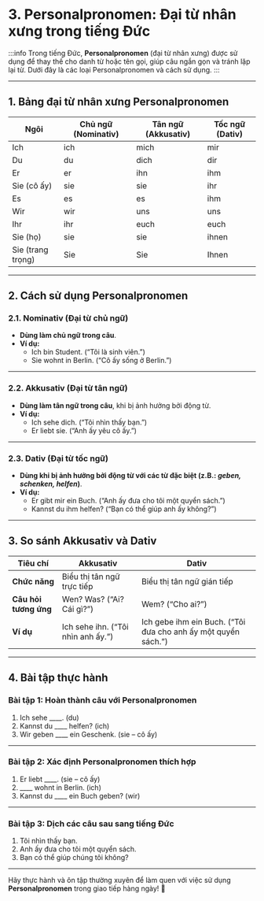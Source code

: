 # 3. Personalpronomen: Đại từ nhân xưng trong tiếng Đức 
:::info
Trong tiếng Đức, **Personalpronomen** (đại từ nhân xưng) được sử dụng để thay thế cho danh từ hoặc tên gọi, giúp câu ngắn gọn và tránh lặp lại từ. Dưới đây là các loại Personalpronomen và cách sử dụng.
:::

---

## **1. Bảng đại từ nhân xưng Personalpronomen**

| **Ngôi**              | **Chủ ngữ (Nominativ)** | **Tân ngữ (Akkusativ)** | **Tốc ngữ (Dativ)** |
|-----------------------|-------------------------|-------------------------|---------------------|
| Ich                  | ich                     | mich                    | mir                 |
| Du                   | du                      | dich                    | dir                 |
| Er                   | er                      | ihn                     | ihm                 |
| Sie (cô ấy)          | sie                     | sie                     | ihr                 |
| Es                   | es                      | es                      | ihm                 |
| Wir                  | wir                     | uns                     | uns                 |
| Ihr                  | ihr                     | euch                    | euch                |
| Sie (họ)             | sie                     | sie                     | ihnen               |
| Sie (trang trọng)    | Sie                     | Sie                     | Ihnen               |

---

## **2. Cách sử dụng Personalpronomen**

### **2.1. Nominativ (Đại từ chủ ngữ)**
- **Dùng làm chủ ngữ trong câu**.
- **Ví dụ:**
  - Ich bin Student. (“Tôi là sinh viên.”)
  - Sie wohnt in Berlin. (“Cô ấy sống ở Berlin.”)

---

### **2.2. Akkusativ (Đại từ tân ngữ)**
- **Dùng làm tân ngữ trong câu**, khi bị ảnh hưởng bởi động từ.
- **Ví dụ:**
  - Ich sehe dich. (“Tôi nhìn thấy bạn.”)
  - Er liebt sie. (“Anh ấy yêu cô ấy.”)

---

### **2.3. Dativ (Đại từ tốc ngữ)**
- **Dùng khi bị ảnh hưởng bởi động từ với các từ đặc biệt (z.B.: _geben, schenken, helfen_)**.
- **Ví dụ:**
  - Er gibt mir ein Buch. (“Anh ấy đưa cho tôi một quyển sách.”)
  - Kannst du ihm helfen? (“Bạn có thể giúp anh ấy không?”)

---

## **3. So sánh Akkusativ và Dativ**

| **Tiêu chí**            | **Akkusativ**                          | **Dativ**                            |
|-------------------------|-----------------------------------------|---------------------------------------|
| **Chức năng**           | Biểu thị tân ngữ trực tiếp             | Biểu thị tân ngữ gián tiếp           |
| **Câu hỏi tương ứng**   | Wen? Was? (“Ai? Cái gì?”)              | Wem? (“Cho ai?”)                     |
| **Ví dụ**               | Ich sehe ihn. (“Tôi nhìn anh ấy.”)     | Ich gebe ihm ein Buch. (“Tôi đưa cho anh ấy một quyển sách.”) |

---

## **4. Bài tập thực hành**

### **Bài tập 1: Hoàn thành câu với Personalpronomen**
1. Ich sehe ____. (du)  
2. Kannst du ____ helfen? (ich)  
3. Wir geben ____ ein Geschenk. (sie – cô ấy)  

---

### **Bài tập 2: Xác định Personalpronomen thích hợp**
1. Er liebt ____. (sie – cô ấy)  
2. ____ wohnt in Berlin. (ich)  
3. Kannst du ____ ein Buch geben? (wir)  

---

### **Bài tập 3: Dịch các câu sau sang tiếng Đức**
1. Tôi nhìn thấy bạn.  
2. Anh ấy đưa cho tôi một quyển sách.  
3. Bạn có thể giúp chúng tôi không?  

---

Hãy thực hành và ôn tập thường xuyên để làm quen với việc sử dụng **Personalpronomen** trong giao tiếp hàng ngày! 🚀
